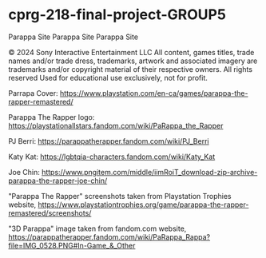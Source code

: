 # cprg-218-final-project-GROUP5
Parappa Site Parappa Site Parappa Site 

© 2024 Sony Interactive Entertainment LLC
All content, games titles, trade names and/or trade dress, trademarks, artwork and
associated imagery are trademarks and/or copyright material of their respective owners. All rights reserved
Used for educational use exclusively, not for profit.

Parrapa Cover:
https://www.playstation.com/en-ca/games/parappa-the-rapper-remastered/

Parappa The Rapper logo:
https://playstationallstars.fandom.com/wiki/PaRappa_the_Rapper

PJ Berri:
https://parappatherapper.fandom.com/wiki/PJ_Berri

Katy Kat:
https://lgbtqia-characters.fandom.com/wiki/Katy_Kat

Joe Chin:
https://www.pngitem.com/middle/iimRoiT_download-zip-archive-parappa-the-rapper-joe-chin/

"Parappa The Rapper" screenshots taken from Playstation Trophies website,
https://www.playstationtrophies.org/game/parappa-the-rapper-remastered/screenshots/

"3D Parappa" image taken from fandom.com website,
https://parappatherapper.fandom.com/wiki/PaRappa_Rappa?file=IMG_0528.PNG#In-Game_&_Other
